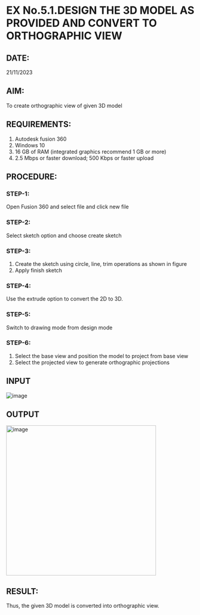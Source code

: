 # EX No.5.1.DESIGN THE 3D MODEL AS PROVIDED AND CONVERT TO ORTHOGRAPHIC VIEW
## DATE:
21/11/2023
## AIM: 
To create orthographic view of given 3D model

## REQUIREMENTS: 
1. Autodesk fusion 360
2. Windows 10
3. 16 GB of RAM (integrated graphics recommend 1 GB or more)
4. 2.5 Mbps or faster download; 500 Kbps or faster upload 

## PROCEDURE:

### STEP-1:
Open Fusion 360 and select file and click new file

### STEP-2:
Select sketch option and choose create sketch

### STEP-3: 
1. Create the sketch using circle, line, trim operations as shown in figure
2. Apply finish sketch 

### STEP-4:
 Use the extrude option to convert the 2D to 3D.

### STEP-5:
Switch to drawing mode from design mode 
          
### STEP-6:
1. Select the base view and position the model to project from base view 
2. Select the projected view to generate orthographic projections

## INPUT
![image](https://user-images.githubusercontent.com/113594316/199408705-ed302b2a-90c3-41c0-9cc4-791a93366e2a.png)

## OUTPUT
<img width="401" alt="image" src="https://github.com/EPriyadharshini/EX-No.5.1.-DESIGN-THE-3D-MODEL-AS-PROVIDED-AND-CONVERT-TO-ORTHOGRAPHIC-VIEW/assets/144870831/eb2caccd-8d62-4a51-8755-e235e853e3dc">

## RESULT:
Thus, the given 3D model is converted into orthographic view.


